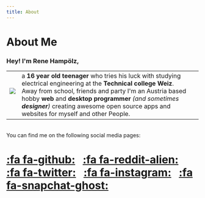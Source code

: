 ```yaml
---
title: About
---
```


# About Me

### Hey! I'm Rene Hampölz,

| | | |
|-|-|-|
| ![](Rene%20Hamp%C3%B6lz.png) <br/> &nbsp; |  a **16 year old teenager** who tries his luck with studying electrical engineering at the **Technical college Weiz**. Away from school, friends and party I'm an Austria based hobby **web** and **desktop programmer** _(and sometimes **designer**)_ creating awesome open source apps and websites for myself and other People. |
<br/>
You can find me on the following social media pages:

[:fa fa-github:](https://github.com/hampoelz/) &nbsp; [:fa fa-reddit-alien:](https://www.reddit.com/user/hampoelz/) &nbsp; [:fa fa-twitter:](https://twitter.com/rene_hampi/) &nbsp; [:fa fa-instagram:](https://www.instagram.com/rene_hampi/) &nbsp; [:fa fa-snapchat-ghost:](https://www.snapchat.com/add/rene_hampi/) 
===

<style>
img {
    max-width: 200px;
    height: auto;
}
</style>